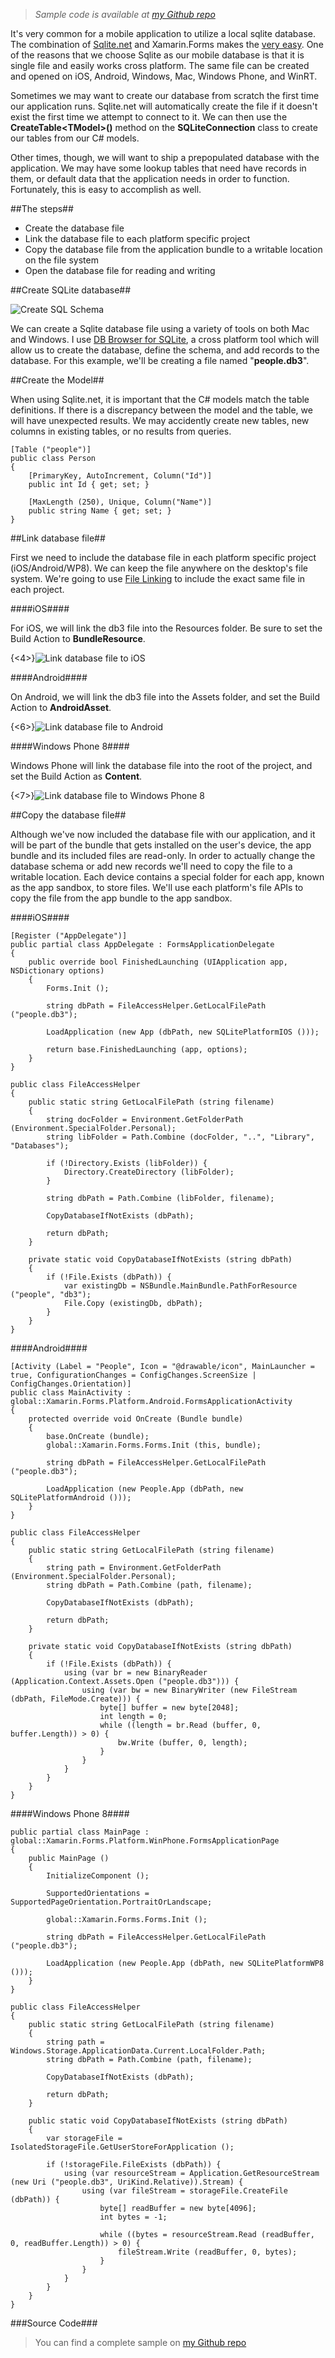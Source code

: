 > *Sample code is available at [my Github repo](https://github.com/RobGibbens/DbPublish)*

It's very common for a mobile application to utilize a local sqlite database. The combination of [Sqlite.net]() and Xamarin.Forms makes the [very easy](http://developer.xamarin.com/guides/cross-platform/xamarin-forms/working-with/databases/). One of the reasons that we choose Sqlite as our mobile database is that it is single file and easily works cross platform.  The same file can be created and opened on iOS, Android, Windows, Mac, Windows Phone, and WinRT.

Sometimes we may want to create our database from scratch the first time our application runs.  Sqlite.net will automatically create the file if it doesn't exist the first time we attempt to connect to it.  We can then use the **CreateTable&lt;TModel&gt;()** method on the **SQLiteConnection** class to create our tables from our C# models.

Other times, though, we will want to ship a prepopulated database with the application. We may have some lookup tables that need have records in them, or default data that the application needs in order to function. Fortunately, this is easy to accomplish as well.

##The steps##

- Create the database file
- Link the database file to each platform specific project
- Copy the database file from the application bundle to a writable location on the file system
- Open the database file for reading and writing


##Create SQLite database##

![Create SQL Schema](http://arteksoftware.com/content/images/2015/02/SqlSchema.png)

We can create a Sqlite database file using a variety of tools on both Mac and Windows. I use [DB Browser for SQLite](http://sqlitebrowser.org/), a cross platform tool which will allow us to create the database, define the schema, and add records to the database. For this example, we'll be creating a file named "**people.db3**".

##Create the Model##

When using Sqlite.net, it is important that the C# models match the table definitions. If there is a discrepancy between the model and the table, we will have unexpected results. We may accidently create new tables, new columns in existing tables, or no results from queries.

```language-csharp
[Table ("people")]
public class Person
{
	[PrimaryKey, AutoIncrement, Column("Id")]
	public int Id { get; set; }

	[MaxLength (250), Unique, Column("Name")]
	public string Name { get; set; }
}
```

##Link database file##

First we need to include the database file in each platform specific project (iOS/Android/WP8). We can keep the file anywhere on the desktop's file system. We're going to use [File Linking](http://blogs.msdn.com/b/jjameson/archive/2009/04/02/linked-files-in-visual-studio-solutions.aspx) to include the exact same file in each project.

####iOS####

For iOS, we will link the db3 file into the Resources folder. Be sure to set the Build Action to **BundleResource**.

{<4>}![Link database file to iOS](http://arteksoftware.com/content/images/2015/02/IncludeIOSDb-1.png)

####Android####

On Android, we will link the db3 file into the Assets folder, and set the Build Action to **AndroidAsset**.

{<6>}![Link database file to Android](http://arteksoftware.com/content/images/2015/02/IncludeAndroidDb.png)

####Windows Phone 8####

Windows Phone will link the database file into the root of the project, and set the Build Action as **Content**.

{<7>}![Link database file to Windows Phone 8](http://arteksoftware.com/content/images/2015/02/IncludeWP8Db.png)

##Copy the database file##

Although we've now included the database file with our application, and it will be part of the bundle that gets installed on the user's device, the app bundle and its included files are read-only. In order to actually change the database schema or add new records we'll need to copy the file to a writable location. Each device contains a special folder for each app, known as the app sandbox, to store files. We'll use each platform's file APIs to copy the file from the app bundle to the app sandbox.

####iOS####

```language-csharp
[Register ("AppDelegate")]
public partial class AppDelegate : FormsApplicationDelegate
{
	public override bool FinishedLaunching (UIApplication app, NSDictionary options)
	{
		Forms.Init ();

		string dbPath = FileAccessHelper.GetLocalFilePath ("people.db3");

		LoadApplication (new App (dbPath, new SQLitePlatformIOS ()));

		return base.FinishedLaunching (app, options);
	}
}
```

```language-csharp
public class FileAccessHelper
{
	public static string GetLocalFilePath (string filename)
	{
		string docFolder = Environment.GetFolderPath (Environment.SpecialFolder.Personal);
		string libFolder = Path.Combine (docFolder, "..", "Library", "Databases");

		if (!Directory.Exists (libFolder)) {
			Directory.CreateDirectory (libFolder);
		}

		string dbPath = Path.Combine (libFolder, filename);

		CopyDatabaseIfNotExists (dbPath);

		return dbPath;
	}

	private static void CopyDatabaseIfNotExists (string dbPath)
	{
		if (!File.Exists (dbPath)) {
			var existingDb = NSBundle.MainBundle.PathForResource ("people", "db3");
			File.Copy (existingDb, dbPath);
		}
	}
}
```

####Android####

```language-csharp
[Activity (Label = "People", Icon = "@drawable/icon", MainLauncher = true, ConfigurationChanges = ConfigChanges.ScreenSize | ConfigChanges.Orientation)]
public class MainActivity : global::Xamarin.Forms.Platform.Android.FormsApplicationActivity
{
	protected override void OnCreate (Bundle bundle)
	{
		base.OnCreate (bundle);
		global::Xamarin.Forms.Forms.Init (this, bundle);
        
		string dbPath = FileAccessHelper.GetLocalFilePath ("people.db3");
        
		LoadApplication (new People.App (dbPath, new SQLitePlatformAndroid ()));
	}
}
```

```language-csharp
public class FileAccessHelper
{
	public static string GetLocalFilePath (string filename)
	{
		string path = Environment.GetFolderPath (Environment.SpecialFolder.Personal);
		string dbPath = Path.Combine (path, filename);

		CopyDatabaseIfNotExists (dbPath);

		return dbPath;
	}

	private static void CopyDatabaseIfNotExists (string dbPath)
	{
		if (!File.Exists (dbPath)) {
			using (var br = new BinaryReader (Application.Context.Assets.Open ("people.db3"))) {
				using (var bw = new BinaryWriter (new FileStream (dbPath, FileMode.Create))) {
					byte[] buffer = new byte[2048];
					int length = 0;
					while ((length = br.Read (buffer, 0, buffer.Length)) > 0) {
						bw.Write (buffer, 0, length);
					}
				}
			}
		}
	}
}
```

####Windows Phone 8####

```language-csharp
public partial class MainPage : global::Xamarin.Forms.Platform.WinPhone.FormsApplicationPage
{
	public MainPage ()
	{
		InitializeComponent ();

		SupportedOrientations = SupportedPageOrientation.PortraitOrLandscape;

		global::Xamarin.Forms.Forms.Init ();

		string dbPath = FileAccessHelper.GetLocalFilePath ("people.db3");

		LoadApplication (new People.App (dbPath, new SQLitePlatformWP8 ()));
	}
}
```

```language-csharp
public class FileAccessHelper
{
	public static string GetLocalFilePath (string filename)
	{
		string path = Windows.Storage.ApplicationData.Current.LocalFolder.Path;
		string dbPath = Path.Combine (path, filename);

		CopyDatabaseIfNotExists (dbPath);

		return dbPath;
	}

	public static void CopyDatabaseIfNotExists (string dbPath)
	{
		var storageFile = IsolatedStorageFile.GetUserStoreForApplication ();

		if (!storageFile.FileExists (dbPath)) {
			using (var resourceStream = Application.GetResourceStream (new Uri ("people.db3", UriKind.Relative)).Stream) {
				using (var fileStream = storageFile.CreateFile (dbPath)) {
					byte[] readBuffer = new byte[4096];
					int bytes = -1;

					while ((bytes = resourceStream.Read (readBuffer, 0, readBuffer.Length)) > 0) {
						fileStream.Write (readBuffer, 0, bytes);
					}
				}
			}
		}
	}
}
```


###Source Code###

> You can find a complete sample on [my Github repo](https://github.com/RobGibbens/DbPublish)
